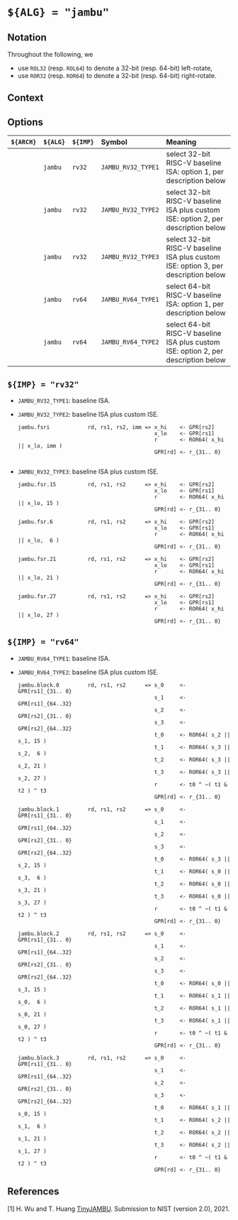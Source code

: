 # `${ALG} = "jambu"`

<!--- -------------------------------------------------------------------- --->

## Notation

Throughout the following, we

- use `ROL32` (resp. `ROL64`) to denote a 32-bit (resp. 64-bit)  left-rotate,
- use `ROR32` (resp. `ROR64`) to denote a 32-bit (resp. 64-bit) right-rotate.

<!--- -------------------------------------------------------------------- --->

## Context

<!--- -------------------------------------------------------------------- --->

## Options

| `${ARCH}` | `${ALG}`  | `${IMP}`  | Symbol               | Meaning                                                                                                        |
| :-------- | :-------- | :-------- | :------------------- | :------------------------------------------------------------------------------------------------------------- |
|           | `jambu`   | `rv32`    | `JAMBU_RV32_TYPE1`   | select 32-bit RISC-V baseline ISA:                 option 1, per description below                             |
|           | `jambu`   | `rv32`    | `JAMBU_RV32_TYPE2`   | select 32-bit RISC-V baseline ISA plus custom ISE: option 2, per description below                             |
|           | `jambu`   | `rv32`    | `JAMBU_RV32_TYPE3`   | select 32-bit RISC-V baseline ISA plus custom ISE: option 3, per description below                             |
|           | `jambu`   | `rv64`    | `JAMBU_RV64_TYPE1`   | select 64-bit RISC-V baseline ISA:                 option 1, per description below                             |
|           | `jambu`   | `rv64`    | `JAMBU_RV64_TYPE2`   | select 64-bit RISC-V baseline ISA plus custom ISE: option 2, per description below                             |

<!--- -------------------------------------------------------------------- --->

## `${IMP} = "rv32"`

- `JAMBU_RV32_TYPE1`: baseline ISA.

- `JAMBU_RV32_TYPE2`: baseline ISA plus custom ISE.

  ```
  jambu.fsri            rd, rs1, rs2, imm => x_hi    <- GPR[rs2]
                                             x_lo    <- GPR[rs1]
                                             r       <- ROR64( x_hi || x_lo, imm )
                                             GPR[rd] <- r_{31.. 0}
                                             
  ```

- `JAMBU_RV32_TYPE3`: baseline ISA plus custom ISE.

  ```
  jambu.fsr.15          rd, rs1, rs2      => x_hi    <- GPR[rs2]
                                             x_lo    <- GPR[rs1]                                             
                                             r       <- ROR64( x_hi || x_lo, 15 )
                                             GPR[rd] <- r_{31.. 0}

  jambu.fsr.6           rd, rs1, rs2      => x_hi    <- GPR[rs2]
                                             x_lo    <- GPR[rs1]                                             
                                             r       <- ROR64( x_hi || x_lo,  6 )
                                             GPR[rd] <- r_{31.. 0}

  jambu.fsr.21          rd, rs1, rs2      => x_hi    <- GPR[rs2]
                                             x_lo    <- GPR[rs1]                                             
                                             r       <- ROR64( x_hi || x_lo, 21 )
                                             GPR[rd] <- r_{31.. 0}

  jambu.fsr.27          rd, rs1, rs2      => x_hi    <- GPR[rs2]
                                             x_lo    <- GPR[rs1]                                             
                                             r       <- ROR64( x_hi || x_lo, 27 )
                                             GPR[rd] <- r_{31.. 0}                                   
  ```

<!--- -------------------------------------------------------------------- --->

## `${IMP} = "rv64"`

- `JAMBU_RV64_TYPE1`: baseline ISA.

- `JAMBU_RV64_TYPE2`: baseline ISA plus custom ISE.

  ```
  jambu.block.0         rd, rs1, rs2      => s_0     <- GPR[rs1]_{31.. 0}
                                             s_1     <- GPR[rs1]_{64..32}
                                             s_2     <- GPR[rs2]_{31.. 0}
                                             s_3     <- GPR[rs2]_{64..32}
                                             t_0     <- ROR64( s_2 || s_1, 15 )
                                             t_1     <- ROR64( s_3 || s_2,  6 )
                                             t_2     <- ROR64( s_3 || s_2, 21 )
                                             t_3     <- ROR64( s_3 || s_2, 27 )
                                             r       <- t0 ^ ~( t1 & t2 ) ^ t3
                                             GPR[rd] <- r_{31.. 0}

  jambu.block.1         rd, rs1, rs2      => s_0     <- GPR[rs1]_{31.. 0}
                                             s_1     <- GPR[rs1]_{64..32}
                                             s_2     <- GPR[rs2]_{31.. 0}
                                             s_3     <- GPR[rs2]_{64..32}
                                             t_0     <- ROR64( s_3 || s_2, 15 )
                                             t_1     <- ROR64( s_0 || s_3,  6 )
                                             t_2     <- ROR64( s_0 || s_3, 21 )
                                             t_3     <- ROR64( s_0 || s_3, 27 )
                                             r       <- t0 ^ ~( t1 & t2 ) ^ t3
                                             GPR[rd] <- r_{31.. 0}

  jambu.block.2         rd, rs1, rs2      => s_0     <- GPR[rs1]_{31.. 0}
                                             s_1     <- GPR[rs1]_{64..32}
                                             s_2     <- GPR[rs2]_{31.. 0}
                                             s_3     <- GPR[rs2]_{64..32}
                                             t_0     <- ROR64( s_0 || s_3, 15 )
                                             t_1     <- ROR64( s_1 || s_0,  6 )
                                             t_2     <- ROR64( s_1 || s_0, 21 )
                                             t_3     <- ROR64( s_1 || s_0, 27 )
                                             r       <- t0 ^ ~( t1 & t2 ) ^ t3
                                             GPR[rd] <- r_{31.. 0}

  jambu.block.3         rd, rs1, rs2      => s_0     <- GPR[rs1]_{31.. 0}
                                             s_1     <- GPR[rs1]_{64..32}
                                             s_2     <- GPR[rs2]_{31.. 0}
                                             s_3     <- GPR[rs2]_{64..32}
                                             t_0     <- ROR64( s_1 || s_0, 15 )
                                             t_1     <- ROR64( s_2 || s_1,  6 )
                                             t_2     <- ROR64( s_2 || s_1, 21 )
                                             t_3     <- ROR64( s_2 || s_1, 27 )
                                             r       <- t0 ^ ~( t1 & t2 ) ^ t3
                                             GPR[rd] <- r_{31.. 0}
  ```

<!--- -------------------------------------------------------------------- --->

## References

[1] H. Wu and T. Huang
    [TinyJAMBU](https://csrc.nist.gov/CSRC/media/Projects/lightweight-cryptography/documents/finalist-round/updated-spec-doc/tinyjambu-spec-final.pdf).
    Submission to NIST (version 2.0), 2021.

<!--- -------------------------------------------------------------------- --->
